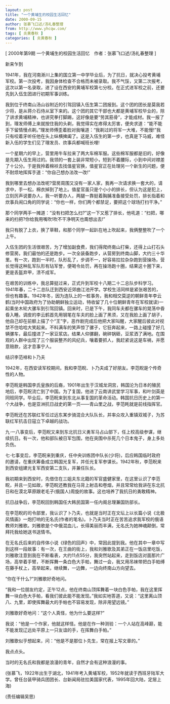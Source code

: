 ```yaml
---
layout: post
title: "一个黄埔生的校园生活回忆"
date: 2000-09-15
author: 张慕飞口述/汤礼春整理
from: http://www.yhcqw.com/
tags: [ 炎黄春秋 ]
categories: [ 炎黄春秋 ]
---
```



[ 2000年第9期 一个黄埔生的校园生活回忆　作者：张慕飞口述/汤礼春整理 ]

新来乍到


1941年，我在河南淅川上集的国立第一中学毕业后，为了抗日，就决心投考黄埔军校。第一次投考，我因身体检查不合格而未被录取。我不气馁，又第二次报考，这次以第一名录取，进了设在西安的黄埔军校第七分校。在正式进军校之前，还要先到入伍生团进行初期军事训练。


我到位于终南山汤山谷附近的引驾回镇入伍生第二团报到。这个团的团长是莫我若少将，是从蒋介石侍从室下来的。这个团的其它干部也大都是黄埔军校毕业的，除了讲求黄埔精神，也讲究拳打脚踢，这好像是要“劳其筋骨”，才能成材。我一报了到，理发师傅上来就按住我的头剃，我觉得实在疼得太厉害，便央求道：“能不能手下留情慢点剃。”理发师傅歪着脸对我嚷道：“我剃过的将军一大堆，不能慢!”我只有咬着牙听任他在头上纵横捭阖了。这是入伍生的第一步，也真是下马威，难怪新入伍的学生们见了理发员、炊事兵都喊班长哩!


一个星期六的早上，营里用牛车拉来了两大车棉军服。这些棉军服都是旧的，好像是先期入伍生用过的。我领的一套上装非常短小，短到不着腰际，小到中间对襟差了十公分。于是我拎着棉袄去找值星官换，值星官正在处理另一个新生的问题，便不耐烦地挥挥手道：“你自己想办法改一改!”


我到哪里去想办法改呢?营房周围又没有一家人家，我再一次请求换一套大的，请求中，手一松，棉衣掉到了地上。值星官虽只是个小小的排长，但认为这是犯上，立刻厉声说要办人，我一听要办人，两腿一靠挺着胸脯准备接受处罚，排长指着和炊事兵闹口角的同学说：“你也一样，你们两个都禁足，要把这个球场打扫干净。”

那个同学两手一摊道：“没有扫把怎么扫?”这一下又惹了排长，他吼道：“扫把，哪来的扫把?你给我用嘴吹!吹不干净明天也甭想出去!”

我只有脱了上衣，换了草鞋，和那个同学一起趴在地上吹起来，我俩整整吹了一个上午。


入伍生团的生活很艰苦，为了增加副食费，我们得爬终南山打柴，还得上山打石头修营房。我们最怕的还是跑步。一次全装备跑步，从营房到终南山脚，大约三十华里。有一次，跑到一半时，队形乱了，步调不一，好容易拉拉杂杂跑到营操场，营长觉得这种乱军队形有玷军誉，便喝令处罚，再在操场跑十圈，结果这十圈下来，更是丢盔弃甲，溃不成军。


在艰苦的训练中，我总算挺过来，正式升到军校十八期二十二总队步科学习。1941年春，二十二总队迁到西安近郊曲江池开学。学校生活同样是紧张艰苦的，但也有趣事。1942年冬，因为连队上的一桩事务，我和相交莫逆的朝鲜青年李云鹤(当时中国政府为了协助朝鲜独立运动，特收留了几十位朝鲜青年在军校就读)一起乘坐木轮大骡车到引驾回镇。回来时，已是下午，我同车夫都在骡车的晃荡中昏昏入睡。调皮的李云鹤首先用钢笔在车夫的脸上画了黑须，又在我脸上画了胡子，他自己却在前额上描了个“王”字，恶作剧完成后他把大家叫醒，大家醒后彼此对视禁不住哈哈大笑起来。不料满车的笑声惊了骡子，它狂奔起来，一路上碰撞了好几辆骡车，最后撞进了一家豆浆店。结果人仰骡翻，碗碎锅砸，豆浆洒了满地。在围观的人群中出现了三个服装整齐的风纪兵，嚷着要抓人，我赶紧说这是车祸，并愿意赔款，这才息事宁人。

结识李范裶和卜乃夫

1942年，在西安读军校期间，我和李范眖、卜乃夫成了好朋友。李范眖是个传奇性的人物。


李范眖是韩国李氏皇族的后裔，1901年出生于汉城龙洞宫，韩国沦为日本的殖民地后，李范眖流亡到了中国。为了复国，他进了云南讲武堂学习军事，和叶剑英是同班同学。毕业后，李范眖来到东北从事复国的革命活动。韩国抗日历史上的第一个大战争，也是亚洲抗日战史的第一页——青山里之战，李范眊就是前线指挥官。

李范眖还在苏联红军任过远东某步骑混合大队队长，并率众攻入重镇双城子，为苏联红军抗击日寇立下卓越的战功。

九·一八事变后，李范眖又来到东北抗日义勇军马占山部下，任上校高级参谋，继续抗日。有一次，他和部队被日军包围，他在突围中杀死几个日本鬼子，身上多处负伤。


七·七事变后，李范眖来到重庆，任中央训练团中队长(少将)，后应韩国临时政府的邀请，在重庆筹备成立韩国光复军，并任光复军参谋长。1942年秋，李范眖来到西安组建光复军西安第二支队，并兼任队长。


我初期来到西安时，先借住在三姐夫东北籍的军官盛健家里，在这里认识了李范眖，并且一见如故，李范眖还教我在马背上射击和卷烟，并且常常给我讲在东北抗日和在漠北草原跟老毛子(俄国人)周旋的故事。这也培养了我抗日的勇敢精神。

抗日战争后，李范眖回到韩国任大韩民国第一任内阁总理兼国防部长。


在李范眖的司令部里，我认识了卜乃夫，也就是当时正在文坛上以长篇小说《北极风情画》一炮打响的无名氏(作者的笔名)。卜乃夫当时正在苦苦追求我军校的俄语教师刘雅歌。刘雅歌是个中俄混血儿，长得美丽而丰满，无名氏为她神魂颠倒，常拜托我给她送书送情书。


在无名氏后来的自传体小说《绿色的回声》中，常因此提到我。他在其中一章中写到这样一段故事：有一次，在王曲的街上，我和刘雅歌及其弟正在一饭店里吃饭，刘雅歌注意到我在不断看表，大约11点55分，我突然站起来，走到饭店对面那片广场，高举着手臂，不断挥舞一条白色大手帕，舞过一会，我又用吊袜带把白手帕缚在藤手杖上，高举起来，继续舞，一边舞，一边向终南山方向望去。

“你在干什么?”刘雅歌好奇地问。


“我和一位朋友约定，正午12点，他在终南山顶挥舞着一块白色手帕，我在这里挥舞一块白色大手帕，看我们彼此能不能发现。”我如实地答道，又说：“这里离山顶八、九里，即使挥舞最大的手帕也不容易发现，除非用望远镜。”

刘雅歌好奇地问：“这个人真怪，他为什么要这样?”

我说：“他是一个作家，他就这样怪。他是在作一种测验：一个人站在高峰巅，能不能发现辽远处平原上一只友谊的手，在挥舞白手帕。”

刘雅歌似乎想起来，问：“他是不是那位卜先生，常在报上写文章的。”

我点点头。

当时的无名氏和我都是浪漫的青年，自然才会有这种浪漫的事。


(张慕飞，1922年出生于湖北，1941年考入黄埔军校，1952年就读于西班牙陆军大学。曾任台装甲骑兵团团长、台新闻局驻拉美国家代表，1995年回大陆，定居上海)

(责任编辑吴思)


